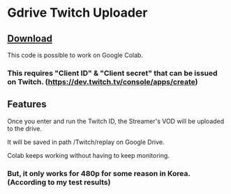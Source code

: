 # Gdrive Twitch Uploader
## <a href="https://github.com/EunGeon222/gdrive-twitch-uploader/archive/refs/heads/main.zip">Download</a>
This code is possible to work on Google Colab.
### This requires "Client ID" & "Client secret" that can be issued on Twitch. (https://dev.twitch.tv/console/apps/create)

## Features
Once you enter and run the Twitch ID, the Streamer's VOD will be uploaded to the drive.

It will be saved in path /Twitch/replay on Google Drive.

Colab keeps working without having to keep monitoring.
### But, it only works for 480p for some reason in Korea.(According to my test results)
